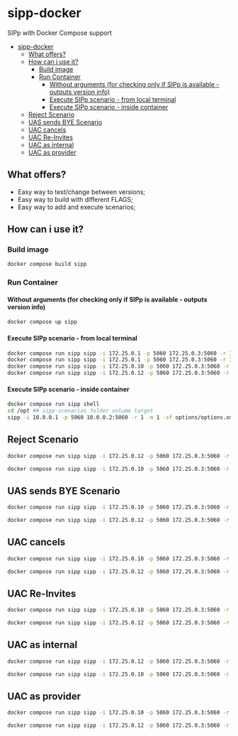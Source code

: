 # sipp-docker

SIPp with Docker Compose support

- [sipp-docker](#sipp-docker)
  - [What offers?](#what-offers)
  - [How can i use it?](#how-can-i-use-it)
    - [Build image](#build-image)
    - [Run Container](#run-container)
      - [Without arguments (for checking only if SIPp is available - outputs version info)](#without-arguments-for-checking-only-if-sipp-is-available---outputs-version-info)
      - [Execute SIPp scenario - from local terminal](#execute-sipp-scenario---from-local-terminal)
      - [Execute SIPp scenario - inside container](#execute-sipp-scenario---inside-container)
  - [Reject Scenario](#reject-scenario)
  - [UAS sends BYE Scenario](#uas-sends-bye-scenario)
  - [UAC cancels](#uac-cancels)
  - [UAC Re-Invites](#uac-re-invites)
  - [UAC as internal](#uac-as-internal)
  - [UAC as provider](#uac-as-provider)

## What offers?

- Easy way to test/change between versions;
- Easy way to build with different FLAGS;
- Easy way to add and execute scenarios;

## How can i use it?

### Build image

```sh
docker compose build sipp
```

### Run Container

#### Without arguments (for checking only if SIPp is available - outputs version info)

```sh
docker compose up sipp
```

#### Execute SIPp scenario - from local terminal

```sh
docker compose run sipp sipp -i 172.25.0.1 -p 5060 172.25.0.3:5060 -r 1 -m 1 -sf /opt/options/options.xml
docker compose run sipp sipp -i 172.25.0.1 -p 5060 172.25.0.3:5060 -r 1 -m 1 -sf /opt/register/register.xml -inf /opt/register/register.csv
docker compose run sipp sipp -i 172.25.0.10 -p 5060 172.25.0.3:5060 -r 1 -m 1 -sf /opt/uac/uac.xml -inf /opt/uac/uac.csv -nd
docker compose run sipp sipp -i 172.25.0.12 -p 5060 172.25.0.3:5060 -r 1 -m 1 -sf /opt/uas/uas.xml -inf /opt/uas/uas.csv -nd
```

#### Execute SIPp scenario - inside container

```sh
docker compose run sipp shell
cd /opt ## sipp-scenarios folder volume target
sipp -i 10.0.0.1 -p 5060 10.0.0.2:5060 -r 1 -m 1 -sf options/options.xml
```

## Reject Scenario

```sh
docker compose run sipp sipp -i 172.25.0.12 -p 5060 172.25.0.3:5060 -r 1 -m 1 -sf /opt/uac/uac_receives_reject.xml -inf /opt/uac/uac_from_internal.csv

docker compose run sipp sipp -i 172.25.0.10 -p 5060 172.25.0.3:5060 -r 1 -m 1 -sf /opt/uas/uas_rejects.xml -inf /opt/uas/uas.csv -nd -trace_screen -trace_msg  -message_file messages.log
```

## UAS sends BYE Scenario

```sh
docker compose run sipp sipp -i 172.25.0.10 -p 5060 172.25.0.3:5060 -r 1 -m 1 -sf /opt/uas/uas_sent_bye.xml -inf /opt/uas/uas.csv -nd -trace_screen -trace_msg  -message_file messages.log

docker compose run sipp sipp -i 172.25.0.12 -p 5060 172.25.0.3:5060 -r 1 -m 1 -sf /opt/uac/uac_receives_bye.xml -inf /opt/uac/uac_from_internal.csv
```

## UAC cancels

```sh
docker compose run sipp sipp -i 172.25.0.10 -p 5060 172.25.0.3:5060 -r 1 -m 1 -sf /opt/uas/uas_receives_cancel.xml -inf /opt/uas/uas.csv -nd -trace_screen -trace_msg  -message_file messages.log

docker compose run sipp sipp -i 172.25.0.12 -p 5060 172.25.0.3:5060 -r 1 -m 1 -sf /opt/uac/uac_cancels.xml -inf /opt/uac/uac_from_internal.csv
```

## UAC Re-Invites

```sh
docker compose run sipp sipp -i 172.25.0.10 -p 5060 172.25.0.3:5060 -r 1 -m 1 -sf /opt/uas/uas_receives_reinvite.xml -inf /opt/uas/uas.csv -nd -trace_screen -trace_msg  -message_file messages.log

docker compose run sipp sipp -i 172.25.0.12 -p 5060 172.25.0.3:5060 -r 1 -m 1 -sf /opt/uac/uac_reinvite.xml -inf /opt/uac/uac_from_internal.csv
```

## UAC as internal

```sh
docker compose run sipp sipp -i 172.25.0.12 -p 5060 172.25.0.3:5060 -r 1 -m 1 -sf /opt/uac/uac.xml -inf /opt/uac/uac_from_internal.csv -nd

docker compose run sipp sipp -i 172.25.0.10 -p 5060 172.25.0.3:5060 -r 1 -m 1 -sf /opt/uas/uas.xml -inf /opt/uas/uas.csv -nd
```

## UAC as provider

```sh
docker compose run sipp sipp -i 172.25.0.10 -p 5060 172.25.0.3:5060 -r 1 -m 1 -sf /opt/uac/uac.xml -inf /opt/uac/uac_from_provider.csv -nd

docker compose run sipp sipp -i 172.25.0.12 -p 5060 172.25.0.3:5060 -r 1 -m 1 -sf /opt/uas/uas.xml -inf /opt/uas/uas.csv -nd
```
